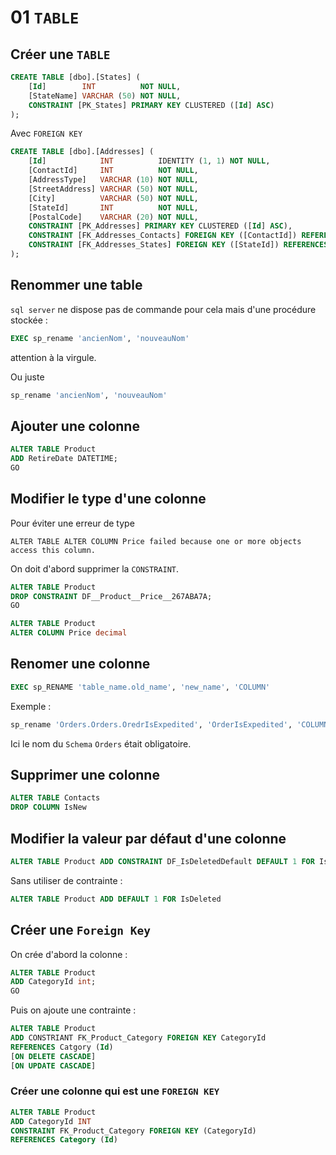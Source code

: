 # 01 `TABLE`

## Créer une `TABLE`

```sql
CREATE TABLE [dbo].[States] (
    [Id]        INT          NOT NULL,
    [StateName] VARCHAR (50) NOT NULL,
    CONSTRAINT [PK_States] PRIMARY KEY CLUSTERED ([Id] ASC)
);
```

Avec `FOREIGN KEY`

```sql
CREATE TABLE [dbo].[Addresses] (
    [Id]            INT          IDENTITY (1, 1) NOT NULL,
    [ContactId]     INT          NOT NULL,
    [AddressType]   VARCHAR (10) NOT NULL,
    [StreetAddress] VARCHAR (50) NOT NULL,
    [City]          VARCHAR (50) NOT NULL,
    [StateId]       INT          NOT NULL,
    [PostalCode]    VARCHAR (20) NOT NULL,
    CONSTRAINT [PK_Addresses] PRIMARY KEY CLUSTERED ([Id] ASC),
    CONSTRAINT [FK_Addresses_Contacts] FOREIGN KEY ([ContactId]) REFERENCES [dbo].[Contacts] ([Id]) ON DELETE CASCADE,
    CONSTRAINT [FK_Addresses_States] FOREIGN KEY ([StateId]) REFERENCES [dbo].[States] ([Id])
);
```



## Renommer une table

`sql server` ne dispose pas de commande pour cela mais d'une procédure stockée :

```sql
EXEC sp_rename 'ancienNom', 'nouveauNom'
```

attention à la virgule.

Ou juste

```sql
sp_rename 'ancienNom', 'nouveauNom'
```





## Ajouter une colonne

```sql
ALTER TABLE Product 
ADD RetireDate DATETIME;
GO
```



## Modifier le type d'une colonne

Pour éviter une erreur de type 

```
ALTER TABLE ALTER COLUMN Price failed because one or more objects access this column.
```

On doit d'abord supprimer la `CONSTRAINT`.

```sql
ALTER TABLE Product
DROP CONSTRAINT DF__Product__Price__267ABA7A;
GO

ALTER TABLE Product
ALTER COLUMN Price decimal
```



## Renomer une colonne

```sql
EXEC sp_RENAME 'table_name.old_name', 'new_name', 'COLUMN'
```

Exemple :

```sql
sp_rename 'Orders.Orders.OredrIsExpedited', 'OrderIsExpedited', 'COLUMN'
```

Ici le nom du `Schema` `Orders` était obligatoire.

## Supprimer une colonne

```sql
ALTER TABLE Contacts
DROP COLUMN IsNew
```



## Modifier la valeur par défaut d'une colonne

```sql
ALTER TABLE Product ADD CONSTRAINT DF_IsDeletedDefault DEFAULT 1 FOR IsDeleted
```

Sans utiliser de contrainte :

```sql
ALTER TABLE Product ADD DEFAULT 1 FOR IsDeleted
```



## Créer une `Foreign Key`

On crée d'abord la colonne :

```sql
ALTER TABLE Product
ADD CategoryId int;
GO
```

Puis on ajoute une contrainte :

```sql
ALTER TABLE Product
ADD CONSTRIANT FK_Product_Category FOREIGN KEY CategoryId
REFERENCES Catgory (Id)
[ON DELETE CASCADE]
[ON UPDATE CASCADE]
```

### Créer une colonne qui est une `FOREIGN KEY`

```sql
ALTER TABLE Product
ADD CategoryId INT
CONSTRAINT FK_Product_Category FOREIGN KEY (CategoryId)
REFERENCES Category (Id)
```

